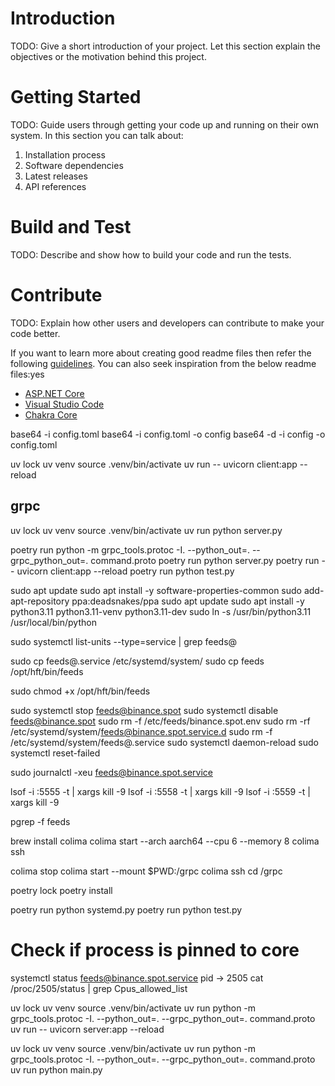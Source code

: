 # Introduction 
TODO: Give a short introduction of your project. Let this section explain the objectives or the motivation behind this project. 

# Getting Started
TODO: Guide users through getting your code up and running on their own system. In this section you can talk about:
1.	Installation process
2.	Software dependencies
3.	Latest releases
4.	API references

# Build and Test
TODO: Describe and show how to build your code and run the tests. 

# Contribute
TODO: Explain how other users and developers can contribute to make your code better. 

If you want to learn more about creating good readme files then refer the following [guidelines](https://docs.microsoft.com/en-us/azure/devops/repos/git/create-a-readme?view=azure-devops). You can also seek inspiration from the below readme files:yes
- [ASP.NET Core](https://github.com/aspnet/Home)
- [Visual Studio Code](https://github.com/Microsoft/vscode)
- [Chakra Core](https://github.com/Microsoft/ChakraCore)

base64 -i config.toml
base64 -i config.toml -o config
base64 -d -i config -o config.toml


uv lock
uv venv
source .venv/bin/activate
uv run -- uvicorn client:app --reload
## grpc
uv lock
uv venv
source .venv/bin/activate
uv run python server.py

poetry run python -m grpc_tools.protoc -I. --python_out=. --grpc_python_out=. command.proto
poetry run python server.py
poetry run -- uvicorn client:app --reload
poetry run python test.py


sudo apt update
sudo apt install -y software-properties-common
sudo add-apt-repository ppa:deadsnakes/ppa
sudo apt update
sudo apt install -y python3.11 python3.11-venv python3.11-dev
sudo ln -s /usr/bin/python3.11 /usr/local/bin/python

sudo systemctl list-units --type=service | grep feeds@



sudo cp feeds@.service /etc/systemd/system/
sudo cp feeds /opt/hft/bin/feeds

sudo chmod +x /opt/hft/bin/feeds

sudo systemctl stop feeds@binance.spot
sudo systemctl disable feeds@binance.spot
sudo rm -f /etc/feeds/binance.spot.env
sudo rm -rf /etc/systemd/system/feeds@binance.spot.service.d
sudo rm -f /etc/systemd/system/feeds@.service
sudo systemctl daemon-reload
sudo systemctl reset-failed

sudo journalctl -xeu feeds@binance.spot.service

lsof -i :5555 -t | xargs kill -9
lsof -i :5558 -t | xargs kill -9
lsof -i :5559 -t | xargs kill -9

pgrep -f feeds

brew install colima 
colima start --arch aarch64 --cpu 6 --memory 8
colima ssh

colima stop
colima start --mount $PWD:/grpc
colima ssh
cd /grpc

poetry lock
poetry install

poetry run python systemd.py
poetry run python test.py


# Check if process is pinned to core ##
systemctl status feeds@binance.spot.service
pid -> 2505
cat /proc/2505/status | grep Cpus_allowed_list



uv lock
uv venv
source .venv/bin/activate
uv run python -m grpc_tools.protoc -I. --python_out=. --grpc_python_out=. command.proto
uv run -- uvicorn server:app --reload

uv lock
uv venv
source .venv/bin/activate
uv run python -m grpc_tools.protoc -I. --python_out=. --grpc_python_out=. command.proto
uv run python main.py